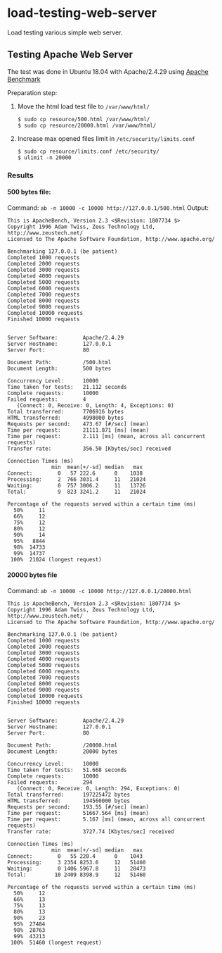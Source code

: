 # load-testing-web-server
Load testing various simple web server.


## Testing Apache Web Server
The test was done in Ubuntu 18.04 with Apache/2.4.29 using [Apache Benchmark]([https://www.tutorialspoint.com/apache_bench/apache_bench_environment_setup.htm].(https://www.tutorialspoint.com/apache_bench/apache_bench_environment_setup.htm))  

Preparation step:
1.  Move the html load test file to `/var/www/html/`
	```
	$ sudo cp resource/500.html /var/www/html/
	$ sudo cp resource/20000.html /var/www/html/
	```

2. Increase max opened files limit in `/etc/security/limits.conf`
	```
	$ sudo cp resource/limits.conf /etc/security/
	$ ulimit -n 20000
	```
### Results
#### 500 bytes file: 
Command: `ab -n 10000 -c 10000 http://127.0.0.1/500.html`
Output:
```
This is ApacheBench, Version 2.3 <$Revision: 1807734 $>
Copyright 1996 Adam Twiss, Zeus Technology Ltd, http://www.zeustech.net/
Licensed to The Apache Software Foundation, http://www.apache.org/

Benchmarking 127.0.0.1 (be patient)
Completed 1000 requests
Completed 2000 requests
Completed 3000 requests
Completed 4000 requests
Completed 5000 requests
Completed 6000 requests
Completed 7000 requests
Completed 8000 requests
Completed 9000 requests
Completed 10000 requests
Finished 10000 requests


Server Software:        Apache/2.4.29
Server Hostname:        127.0.0.1
Server Port:            80

Document Path:          /500.html
Document Length:        500 bytes

Concurrency Level:      10000
Time taken for tests:   21.112 seconds
Complete requests:      10000
Failed requests:        4
   (Connect: 0, Receive: 0, Length: 4, Exceptions: 0)
Total transferred:      7706916 bytes
HTML transferred:       4998000 bytes
Requests per second:    473.67 [#/sec] (mean)
Time per request:       21111.871 [ms] (mean)
Time per request:       2.111 [ms] (mean, across all concurrent requests)
Transfer rate:          356.50 [Kbytes/sec] received

Connection Times (ms)
              min  mean[+/-sd] median   max
Connect:        0   57 222.6      0    1038
Processing:     2  766 3031.4     11   21024
Waiting:        0  757 3006.2     11   13726
Total:          9  823 3241.2     11   21024

Percentage of the requests served within a certain time (ms)
  50%     11
  66%     12
  75%     12
  80%     12
  90%     14
  95%   8844
  98%  14733
  99%  14737
 100%  21024 (longest request)
 ```
 
#### 20000 bytes file
Command: `ab -n 10000 -c 10000 http://127.0.0.1/20000.html`
```
This is ApacheBench, Version 2.3 <$Revision: 1807734 $>
Copyright 1996 Adam Twiss, Zeus Technology Ltd, http://www.zeustech.net/
Licensed to The Apache Software Foundation, http://www.apache.org/

Benchmarking 127.0.0.1 (be patient)
Completed 1000 requests
Completed 2000 requests
Completed 3000 requests
Completed 4000 requests
Completed 5000 requests
Completed 6000 requests
Completed 7000 requests
Completed 8000 requests
Completed 9000 requests
Completed 10000 requests
Finished 10000 requests


Server Software:        Apache/2.4.29
Server Hostname:        127.0.0.1
Server Port:            80

Document Path:          /20000.html
Document Length:        20000 bytes

Concurrency Level:      10000
Time taken for tests:   51.668 seconds
Complete requests:      10000
Failed requests:        294
   (Connect: 0, Receive: 0, Length: 294, Exceptions: 0)
Total transferred:      197225472 bytes
HTML transferred:       194560000 bytes
Requests per second:    193.55 [#/sec] (mean)
Time per request:       51667.564 [ms] (mean)
Time per request:       5.167 [ms] (mean, across all concurrent requests)
Transfer rate:          3727.74 [Kbytes/sec] received

Connection Times (ms)
              min  mean[+/-sd] median   max
Connect:        0   55 220.4      0    1043
Processing:     3 2354 8253.6     12   51460
Waiting:        0 1406 5967.8     11   28473
Total:         10 2409 8398.9     12   51460

Percentage of the requests served within a certain time (ms)
  50%     12
  66%     13
  75%     13
  80%     13
  90%     23
  95%  27484
  98%  28763
  99%  43213
 100%  51460 (longest request)
 ```

